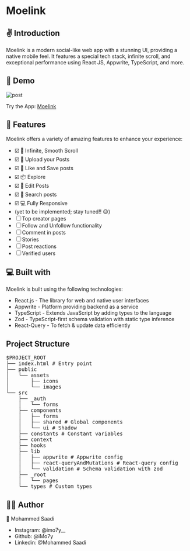 # Moelink

## ✌️ Introduction

Moelink is a modern social-like web app with a stunning UI, providing a native mobile feel. It features a special tech stack, infinite scroll, and exceptional performance using React JS, Appwrite, TypeScript, and more.

## 🚀 Demo

![post](https://github.com/iMo7y/moelink/assets/141570244/d09d3a0f-6482-43cb-b14f-aa5397317692)

Try the App: [Moelink](https://moelink-jet.vercel.app/)

## 🧐 Features

Moelink offers a variety of amazing features to enhance your experience:

- ☑️ 💯 Infinite, Smooth Scroll
- ☑️ 🎩 Upload your Posts
- ☑️ 👾 Like and Save posts
- ☑️ 📦 Explore
- ☑️ 🔖 Edit Posts
- ☑️ 🍭 Search posts
- ☑️ 💻 Fully Responsive
-  (yet to be implemented; stay tuned!! 😉)
- ☐ Top creator pages
- ☐ Follow and Unfollow functionality
- ☐ Comment in posts
- ☐ Stories
- ☐ Post reactions
- ☐ Verified users

## 💻 Built with

Moelink is built using the following technologies:

- React.js - The library for web and native user interfaces
- Appwrite - Platform providing backend as a service
- TypeScript - Extends JavaScript by adding types to the language
- Zod - TypeScript-first schema validation with static type inference
- React-Query - To fetch & update data efficiently

## Project Structure

<pre>
$PROJECT_ROOT
├── index.html # Entry point
├── public
│   └── assets
│       ├── icons
│       └── images
└── src
    ├── _auth
    │   └── forms
    ├── components
    │   ├── forms
    │   ├── shared # Global components
    │   └── ui # Shadow
    ├── constants # Constant variables
    ├── context
    ├── hooks
    ├── lib
    │   ├── appwrite # Appwrite config
    │   ├── react-queryAndMutations # React-query config
    │   └── validation # Schema validation with zod
    ├── _root
    │   └── pages
    └── types # Custom types
</pre>



## 👨‍💻 Author

👤 Mohammed Saadi

- Instagram: @imo7y__
- Github: @iMo7y
- Linkedin: @Mohammed Saadi

